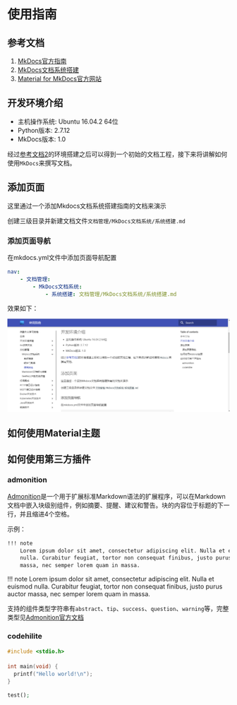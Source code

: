 # 使用指南

## 参考文档

1. [MkDocs官方指南](https://www.mkdocs.org/user-guide/writing-your-docs/)
2. [MkDocs文档系统搭建](./系统搭建.md)
3. [Material for MkDocs官方网站](https://squidfunk.github.io/mkdocs-material/)

## 开发环境介绍

* 主机操作系统: Ubuntu 16.04.2 64位
* Python版本: 2.7.12
* MkDocs版本: 1.0

经过[参考文档2](../系统搭建)的环境搭建之后可以得到一个初始的文档工程，接下来将讲解如何使用`MkDocs`来撰写文档。

## 添加页面

这里通过一个添加Mkdocs文档系统搭建指南的文档来演示

创建三级目录并新建文档文件`文档管理/MkDocs文档系统/系统搭建.md`

### 添加页面导航

在mkdocs.yml文件中添加页面导航配置

```yml
nav:
    - 文档管理:
        - MkDocs文档系统:
            - 系统搭建: 文档管理/MkDocs文档系统/系统搭建.md
```

效果如下：

![mkdocs添加页面展示](assets/mkdocs添加页面展示.png)

## 如何使用Material主题

## 如何使用第三方插件

### admonition

[Admonition](Admonition)是一个用于扩展标准Markdown语法的扩展程序，可以在Markdown文档中嵌入块级别组件，例如摘要、提醒、建议和警告。块的内容位于标题的下一行，并且缩进4个空格。

示例：

```bash
!!! note
    Lorem ipsum dolor sit amet, consectetur adipiscing elit. Nulla et euismod
    nulla. Curabitur feugiat, tortor non consequat finibus, justo purus auctor
    massa, nec semper lorem quam in massa.
```

!!! note
    Lorem ipsum dolor sit amet, consectetur adipiscing elit. Nulla et euismod
    nulla. Curabitur feugiat, tortor non consequat finibus, justo purus auctor
    massa, nec semper lorem quam in massa.

支持的组件类型字符串有`abstract`、`tip`、`success`、`question`、`warning`等，完整类型见[Admonition官方文档](https://squidfunk.github.io/mkdocs-material/extensions/admonition/#types)

### codehilite

```c tab="C"
#include <stdio.h>

int main(void) {
  printf("Hello world!\n");
}
```

```php tab="php"
test();
```
